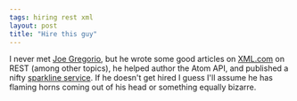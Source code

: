 ```yaml
---
tags: hiring rest xml
layout: post
title: "Hire this guy"
---
```




I never met <a href="http://bitworking.org/news/Hire_Me">Joe Gregorio</a>, but he wrote some good articles on <a href="http://www.xml.com/pub/au/225">XML.com</a> on REST (among other topics), he helped author the Atom API, and published a nifty <a href="http://bitworking.org/projects/sparklines/">sparkline service</a>. If he doesn't get hired I guess I'll assume he has flaming horns coming out of his head or something equally bizarre.


